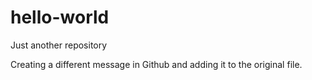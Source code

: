 # hello-world
Just another repository 

Creating a different message in Github and adding it to the original file.
